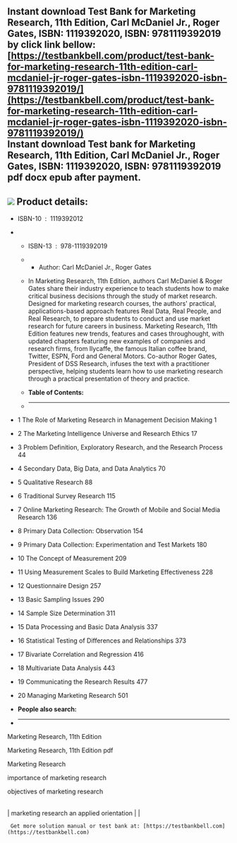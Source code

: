 Instant download **Test Bank for Marketing Research, 11th Edition, Carl McDaniel Jr., Roger Gates, ISBN: 1119392020, ISBN: 9781119392019** by click link bellow:  
[https://testbankbell.com/product/test-bank-for-marketing-research-11th-edition-carl-mcdaniel-jr-roger-gates-isbn-1119392020-isbn-9781119392019/](https://testbankbell.com/product/test-bank-for-marketing-research-11th-edition-carl-mcdaniel-jr-roger-gates-isbn-1119392020-isbn-9781119392019/)  
**Instant download Test bank for Marketing Research, 11th Edition, Carl McDaniel Jr., Roger Gates, ISBN: 1119392020, ISBN: 9781119392019 pdf docx epub after payment.**
-----------------------------------------------------------------------------------------------------------------------------------------------------------------------


![](https://testbankbell.com/wp-content/uploads/2023/05/11193920121-2.jpg)
**Product details:**
--------------------


* ISBN-10 ‏ : ‎ 1119392012
* * ISBN-13 ‏ : ‎ 978-1119392019
  * * Author: Carl McDaniel Jr., Roger Gates
   
  * In Marketing Research, 11th Edition, authors Carl McDaniel & Roger Gates share their industry experience to teach students how to make critical business decisions through the study of market research. Designed for marketing research courses, the authors' practical, applications-based approach features Real Data, Real People, and Real Research, to prepare students to conduct and use market research for future careers in business. Marketing Research, 11th Edition features new trends, features and cases throughought, with updated chapters featuring new examples of companies and research firms, from Ilycaffe, the famous Italian coffee brand, Twitter, ESPN, Ford and General Motors. Co-author Roger Gates, President of DSS Research, infuses the text with a practitioner perspective, helping students learn how to use marketing research through a practical presentation of theory and practice.
  * **Table of Contents:**
  * ----------------------
 
* 1 The Role of Marketing Research in Management Decision Making 1
* 2 The Marketing Intelligence Universe and Research Ethics 17
* 3 Problem Definition, Exploratory Research, and the Research Process 44
* 4 Secondary Data, Big Data, and Data Analytics 70
* 5 Qualitative Research 88
* 6 Traditional Survey Research 115
* 7 Online Marketing Research: The Growth of Mobile and Social Media Research 136
* 8 Primary Data Collection: Observation 154
* 9 Primary Data Collection: Experimentation and Test Markets 180
* 10 The Concept of Measurement 209
* 11 Using Measurement Scales to Build Marketing Effectiveness 228
* 12 Questionnaire Design 257
* 13 Basic Sampling Issues 290
* 14 Sample Size Determination 311
* 15 Data Processing and Basic Data Analysis 337
* 16 Statistical Testing of Differences and Relationships 373
* 17 Bivariate Correlation and Regression 416
* 18 Multivariate Data Analysis 443
* 19 Communicating the Research Results 477
* 20 Managing Marketing Research 501
* **People also search:**
* -----------------------

Marketing Research, 11th Edition

Marketing Research, 11th Edition pdf

Marketing Research

importance of marketing research

objectives of marketing research


|  |  |
| --- | --- |
| 
marketing research an applied orientation
 |  |



     Get more solution manual or test bank at: [https://testbankbell.com](https://testbankbell.com)
